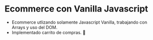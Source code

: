 # Ecommerce con Vanilla Javascript
- Ecommerce utlizando solamente Javascript Vanilla, trabajando con Arrays y uso del DOM.
- Implementado carrito de compras. 🛒

